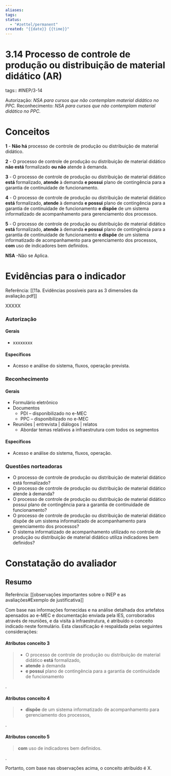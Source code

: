 ```yaml
---
aliases: 
tags: 
status:
  - "#zettel/permanent"
created: "{{date}} {{time}}"
---
```

# 3.14 Processo de controle de produção ou distribuição de material didático (AR)

tags:: #INEP/3-14

Autorização: _NSA para cursos que não contemplam material didático no PPC._
Reconhecimento: _NSA para cursos que não contemplam material didático no PPC._

# Conceitos

**1** - **Não há** processo de controle de produção ou distribuição de material didático.

**2** - O processo de controle de produção ou distribuição de material didático **não está** formalizado **ou não** atende à demanda.

**3** - O processo de controle de produção ou distribuição de material didático **está** formalizado, **atende** à demanda **e possui** plano de contingência para a garantia de continuidade de funcionamento.

**4** - O processo de controle de produção ou distribuição de material didático **está** formalizado, **atende** à demanda **e possui** plano de contingência para a garantia de continuidade de funcionamento **e dispõe** de um sistema informatizado de acompanhamento para gerenciamento dos processos.

**5** - O processo de controle de produção ou distribuição de material didático **está** formalizado, **atende** à demanda **e possui** plano de contingência para a garantia de continuidade de funcionamento **e dispõe** de um sistema informatizado de acompanhamento para gerenciamento dos processos, **com** uso de indicadores bem definidos.

**NSA** -Não se Aplica.

# Evidências para o indicador

Referência: [[11a. Evidências possíveis para as 3 dimensões da avaliação.pdf]]

XXXXX

### Autorização

#### Gerais

- xxxxxxxx

#### Específicos

- Acesso e análise do sistema, fluxos, operação prevista.

### Reconhecimento

#### Gerais

- Formulário eletrônico
- Documentos
  - PDI – disponibilizado no e-MEC
  - PPC – disponibilizado no e-MEC
- Reuniões | entrevista | diálogos | relatos
  - Abordar temas relativos a infraestrutura com todos os segmentos

#### Específicos

- Acesso e análise do sistema, fluxos, operação.

### Questões norteadoras

- O processo de controle de produção ou distribuição de material didático está formalizado?
- O processo de controle de produção ou distribuição de material didático atende à demanda?
- O processo de controle de produção ou distribuição de material didático possui plano de contingência para a garantia de continuidade de funcionamento?
- O processo de controle de produção ou distribuição de material didático dispõe de um sistema informatizado de acompanhamento para gerenciamento dos processos?
- O sistema informatizado de acompanhamento utilizado no controle de produção ou distribuição de material didático utiliza indicadores bem definidos?

# Constatação do avaliador

## Resumo

Referência: [[observações importantes sobre o INEP e as avaliações#Exemplo de justificativa]]

Com base nas informações fornecidas e na análise detalhada dos artefatos apensados ao e-MEC e documentação enviada pela IES, corroborados através de reuniões, e da visita à infraestrutura, é atribuído o conceito indicado neste formulário. Esta classificação é respaldada pelas seguintes considerações:

#### Atributos conceito 3

> - O processo de controle de produção ou distribuição de material didático **está** formalizado,
> - **atende** à demanda
> - **e possui** plano de contingência para a garantia de continuidade de funcionamento

.

#### Atributos conceito 4

> - **dispõe** de um sistema informatizado de acompanhamento para gerenciamento dos processos,

.

#### Atributos conceito 5

> **com** uso de indicadores bem definidos.

.

Portanto, com base nas observações acima, o conceito atribuído é X.
